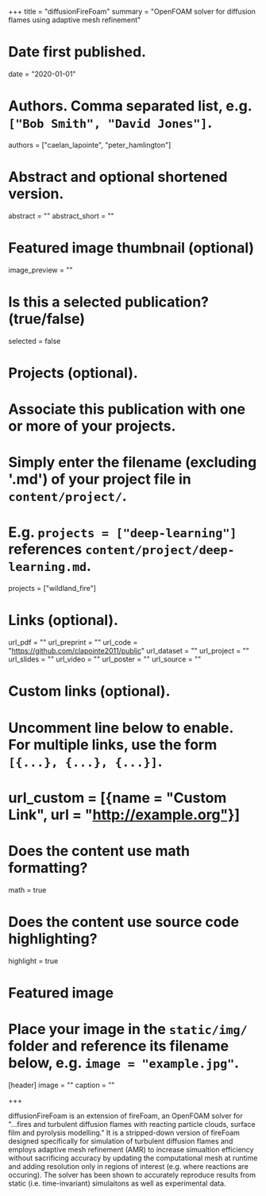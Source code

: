 +++
title = "diffusionFireFoam"
summary = "OpenFOAM solver for diffusion flames using adaptive mesh refinement"

# Date first published.
date = "2020-01-01"

# Authors. Comma separated list, e.g. `["Bob Smith", "David Jones"]`.
authors = ["caelan_lapointe", "peter_hamlington"]

# Abstract and optional shortened version.
abstract = ""
abstract_short = ""

# Featured image thumbnail (optional)
image_preview = ""

# Is this a selected publication? (true/false)
selected = false

# Projects (optional).
#   Associate this publication with one or more of your projects.
#   Simply enter the filename (excluding '.md') of your project file in `content/project/`.
#   E.g. `projects = ["deep-learning"]` references `content/project/deep-learning.md`.
projects = ["wildland_fire"]

# Links (optional).
url_pdf = ""
url_preprint = ""
url_code = "https://github.com/clapointe2011/public"
url_dataset = ""
url_project = ""
url_slides = ""
url_video = ""
url_poster = ""
url_source = ""

# Custom links (optional).
#   Uncomment line below to enable. For multiple links, use the form `[{...}, {...}, {...}]`.
# url_custom = [{name = "Custom Link", url = "http://example.org"}]

# Does the content use math formatting?
math = true

# Does the content use source code highlighting?
highlight = true

# Featured image
# Place your image in the `static/img/` folder and reference its filename below, e.g. `image = "example.jpg"`.
[header]
image = ""
caption = ""

+++

diffusionFireFoam is an extension of fireFoam, an OpenFOAM solver for "...fires and turbulent diffusion flames with reacting particle clouds, surface film and pyrolysis modelling." It is a stripped-down version of fireFoam designed specifically for simulation of turbulent diffusion flames and  employs adaptive mesh refinement (AMR) to increase simualtion efficiency without sacrificing accuracy by updating the computational mesh at runtime and adding resolution only in regions of interest (e.g. where reactions are occuring). The solver has been shown to accurately reproduce results from static (i.e. time-invariant) simulaitons as well as experimental data.
